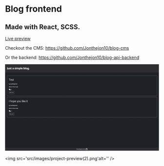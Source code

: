 # Blog frontend

## Made with React, SCSS.

<a href=''>Live preview</a>

Checkout the CMS: https://github.com/Jonthejon10/blog-cms

Or the backend: https://github.com/Jonthejon10/blog-api-backend

<img src='src/images/project-preview.png' alt='' />

<img src='src/images/project-preview(2).png'alt='' />